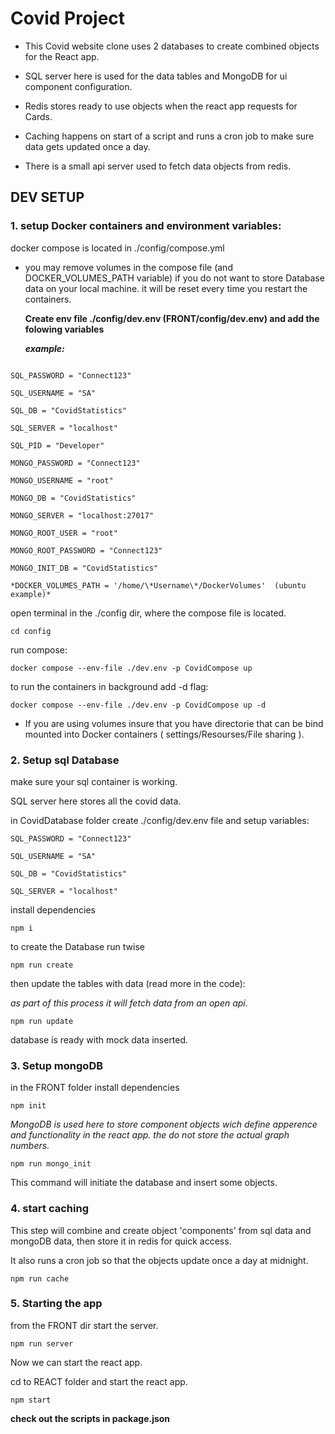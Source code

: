 # Covid Project

- This Covid website clone uses 2 databases to create combined objects for the React app.

- SQL server here is used for the data tables and MongoDB for ui component configuration.

- Redis stores ready to use objects when the react app requests for Cards.

- Caching happens on start of a script and runs a cron job to make sure data gets updated once a day.

- There is a small api server used to fetch data objects from redis.

## DEV SETUP

### 1. setup Docker containers and environment variables:

docker compose is located in ./config/compose.yml

- you may remove volumes in the compose file (and DOCKER_VOLUMES_PATH variable) if you do not want to store Database data on your local machine.
  it will be reset every time you restart the containers.

  **Create env file ./config/dev.env (FRONT/config/dev.env) and add the folowing variables**

  **_example:_**

```

SQL_PASSWORD = "Connect123"

SQL_USERNAME = "SA"

SQL_DB = "CovidStatistics"

SQL_SERVER = "localhost"

SQL_PID = "Developer"

MONGO_PASSWORD = "Connect123"

MONGO_USERNAME = "root"

MONGO_DB = "CovidStatistics"

MONGO_SERVER = "localhost:27017"

MONGO_ROOT_USER = "root"

MONGO_ROOT_PASSWORD = "Connect123"

MONGO_INIT_DB = "CovidStatistics"

*DOCKER_VOLUMES_PATH = '/home/\*Username\*/DockerVolumes'  (ubuntu example)*

```

open terminal in the ./config dir, where the compose file is located.

```
cd config

```

run compose:

```
docker compose --env-file ./dev.env -p CovidCompose up

```

to run the containers in background add -d flag:

```
docker compose --env-file ./dev.env -p CovidCompose up -d
```

- If you are using volumes insure that you have directorie that can be bind mounted into Docker containers ( settings/Resourses/File sharing ).

### 2. Setup sql Database

make sure your sql container is working.

SQL server here stores all the covid data.

in CovidDatabase folder create ./config/dev.env file and setup variables:

```
SQL_PASSWORD = "Connect123"

SQL_USERNAME = "SA"

SQL_DB = "CovidStatistics"

SQL_SERVER = "localhost"
```

install dependencies

```
npm i
```

to create the Database run twise

```
npm run create
```

then update the tables with data (read more in the code):

_as part of this process it will fetch data from an open api._

```
npm run update
```

database is ready with mock data inserted.

### 3. Setup mongoDB

in the FRONT folder install dependencies

```
npm init
```

_MongoDB is used here to store component objects wich define apperence and functionality in the react app. the do not store the actual graph numbers._

```
npm run mongo_init
```

This command will initiate the database and insert some objects.

### 4. start caching

This step will combine and create object 'components' from sql data and mongoDB data, then store it in redis for quick access.

It also runs a cron job so that the objects update once a day at midnight.

```
npm run cache

```

### 5. Starting the app

from the FRONT dir start the server.

```
npm run server
```

Now we can start the react app.

cd to REACT folder and start the react app.

```
npm start
```

**check out the scripts in package.json**
